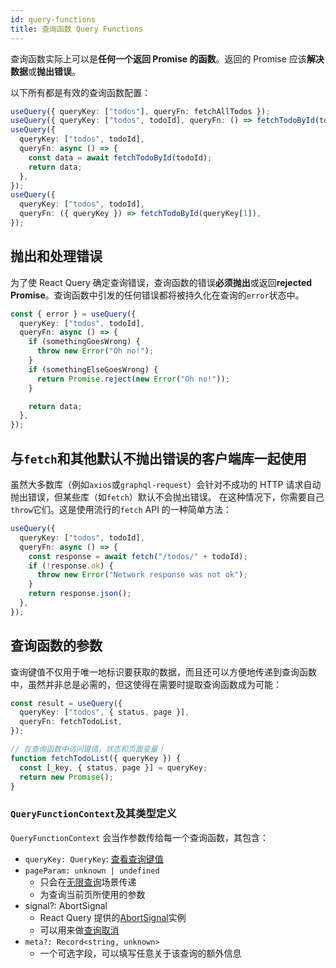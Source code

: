 ```yaml
---
id: query-functions
title: 查询函数 Query Functions
---
```


查询函数实际上可以是**任何一个返回 Promise 的函数**。返回的 Promise 应该**解决数据**或**抛出错误**。

以下所有都是有效的查询函数配置：

```ts
useQuery({ queryKey: ["todos"], queryFn: fetchAllTodos });
useQuery({ queryKey: ["todos", todoId], queryFn: () => fetchTodoById(todoId) });
useQuery({
  queryKey: ["todos", todoId],
  queryFn: async () => {
    const data = await fetchTodoById(todoId);
    return data;
  },
});
useQuery({
  queryKey: ["todos", todoId],
  queryFn: ({ queryKey }) => fetchTodoById(queryKey[1]),
});
```

## 抛出和处理错误

为了使 React Query 确定查询错误，查询函数的错误**必须抛出**或返回**rejected Promise**。查询函数中引发的任何错误都将被持久化在查询的`error`状态中。

```ts
const { error } = useQuery({
  queryKey: ["todos", todoId],
  queryFn: async () => {
    if (somethingGoesWrong) {
      throw new Error("Oh no!");
    }
    if (somethingElseGoesWrong) {
      return Promise.reject(new Error("Oh no!"));
    }

    return data;
  },
});
```

## 与`fetch`和其他默认不抛出错误的客户端库一起使用

虽然大多数库（例如`axios`或`graphql-request`）会针对不成功的 HTTP 请求自动抛出错误，但某些库（如`fetch`）默认不会抛出错误。
在这种情况下，你需要自己`throw`它们。这是使用流行的`fetch` API 的一种简单方法：

```ts
useQuery({
  queryKey: ["todos", todoId],
  queryFn: async () => {
    const response = await fetch("/todos/" + todoId);
    if (!response.ok) {
      throw new Error("Network response was not ok");
    }
    return response.json();
  },
});
```

## 查询函数的参数

查询键值不仅用于唯一地标识要获取的数据，而且还可以方便地传递到查询函数中，虽然并非总是必需的，但这使得在需要时提取查询函数成为可能：

```ts
const result = useQuery({
  queryKey: ["todos", { status, page }],
  queryFn: fetchTodoList,
});

// 在查询函数中访问键值，状态和页面变量！
function fetchTodoList({ queryKey }) {
  const [_key, { status, page }] = queryKey;
  return new Promise();
}
```

### `QueryFunctionContext`及其类型定义

`QueryFunctionContext` 会当作参数传给每一个查询函数，其包含：

- `queryKey: QueryKey`: [查看查询键值](./query-keys.md)
- `pageParam: unknown | undefined`
  - 只会在[无限查询](./infinite-queries.md)场景传递
  - 为查询当前页所使用的参数
- signal?: AbortSignal
  - React Query 提供的[AbortSignal](https://developer.mozilla.org/en-US/docs/Web/API/AbortSignal)实例
  - 可以用来做[查询取消](./query-cancellation.md)
- `meta?: Record<string, unknown>`
  - 一个可选字段，可以填写任意关于该查询的额外信息
